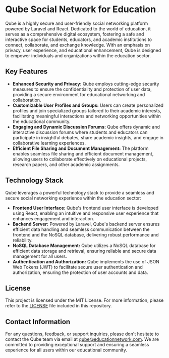 # Qube Social Network for Education

Qube is a highly secure and user-friendly social networking platform powered by Laravel and React. Dedicated to the world of education, it serves as a comprehensive digital ecosystem, fostering a safe and interactive space for students, educators, and academic institutions to connect, collaborate, and exchange knowledge. With an emphasis on privacy, user experience, and educational enhancement, Qube is designed to empower individuals and organizations within the education sector.

## Key Features

- **Enhanced Security and Privacy:** Qube employs cutting-edge security measures to ensure the confidentiality and protection of user data, providing a secure environment for educational networking and collaboration.
- **Customizable User Profiles and Groups:** Users can create personalized profiles and join specialized groups tailored to their academic interests, facilitating meaningful interactions and networking opportunities within the educational community.
- **Engaging and Dynamic Discussion Forums:** Qube offers dynamic and interactive discussion forums where students and educators can participate in insightful debates, share academic insights, and engage in collaborative learning experiences.
- **Efficient File Sharing and Document Management:** The platform enables seamless file sharing and efficient document management, allowing users to collaborate effectively on educational projects, research papers, and other academic assignments.

## Technology Stack

Qube leverages a powerful technology stack to provide a seamless and secure social networking experience within the education sector:

- **Frontend User Interface:** Qube's frontend user interface is developed using React, enabling an intuitive and responsive user experience that enhances engagement and interaction.
- **Backend Server:** Powered by Laravel, Qube's backend server ensures efficient data handling and seamless communication between the frontend and the NoSQL database, delivering robust performance and reliability.
- **NoSQL Database Management:** Qube utilizes a NoSQL database for efficient data storage and retrieval, ensuring reliable and secure data management for all users.
- **Authentication and Authorization:** Qube implements the use of JSON Web Tokens (JWT) to facilitate secure user authentication and authorization, ensuring the protection of user accounts and data.

## License

This project is licensed under the MIT License. For more information, please refer to the [LICENSE](LICENSE) file included in this repository.

## Contact Information

For any questions, feedback, or support inquiries, please don't hesitate to contact the Qube team via email at qube@educationnetwork.com. We are committed to providing exceptional support and ensuring a seamless experience for all users within our educational community.

